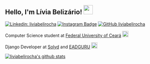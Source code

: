 ## Hello, I'm Lívia Belizário! <img src="https://media.giphy.com/media/Cmr1OMJ2FN0B2/giphy.gif" width="30">

[![Linkedin: liviabelirocha](https://img.shields.io/badge/-liviabelirocha-blue?style=flat-square&logo=Linkedin&logoColor=white&link=https://www.linkedin.com/in/liviabelirocha/)](https://www.linkedin.com/in/l%C3%ADvia-beliz%C3%A1rio-92997b162/)
[![Instagram Badge](https://img.shields.io/badge/-Instagram-C13584?style=flat&labelColor=C13584&logo=instagram&logoColor=white&link=https://www.instagram.com/codepwr/)](https://www.instagram.com/liviabelirocha/)
[![GitHub liviabelirocha](https://img.shields.io/github/followers/liviabelirocha?label=follow&style=social)](https://github.com/liviabelirocha)

Computer Science student at [Federal University of Ceará](https://cc.ufc.br) <img src="https://media.giphy.com/media/tHufwMDTUi20E/giphy.gif" width="20">

Django Developer at [Solyd](https://solyd.com.br/) and [EADGURU](https://ead.guru/) <img src="https://media.giphy.com/media/KAq5w47R9rmTuvWOWa/giphy.gif" width="20">

[![liviabelirocha's github stats](https://github-readme-stats.vercel.app/api?username=liviabelirocha)](https://github.com/liviabelirocha/github-readme-stats)
